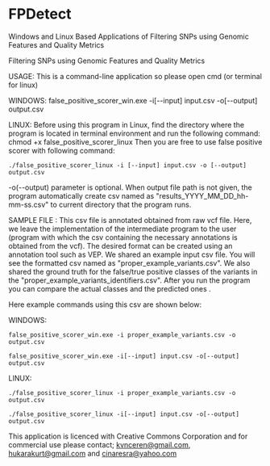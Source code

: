 # FPDetect
Windows and Linux Based Applications of Filtering SNPs using Genomic Features and Quality Metrics



Filtering SNPs using Genomic Features and Quality Metrics

USAGE:
This is a command-line application so please open cmd (or terminal for linux)

WINDOWS: false_positive_scorer_win.exe -i[--input] input.csv -o[--output] output.csv

LINUX: Before using this program in Linux, find the directory where the program is located
in terminal environment and run the following command: chmod +x false_positive_scorer_linux
Then you are free to use false positive scorer with following command:

```
./false_positive_scorer_linux -i [--input] input.csv -o [--output] output.csv
```
-o(--output) parameter is optional. When output file path is not given, the program automatically create csv named as "results_YYYY_MM_DD_hh-mm-ss.csv" to current directory that the program runs.

SAMPLE FILE :
This csv file is annotated obtained from raw vcf file. Here, we leave the implementation
of the intermediate program to the user (program with which the csv containing the necessary annotations is obtained from the vcf). The desired format can be created using an annotation tool such as VEP.
We shared an example input csv file. You will see the formatted csv named as "proper_example_variants.csv". We also shared the ground truth for the false/true
positive classes of the variants in the "proper_example_variants_identifiers.csv". After you run
the program you can compare the actual classes and the predicted ones .

Here example commands using this csv are shown below:

WINDOWS:
```
false_positive_scorer_win.exe -i proper_example_variants.csv -o output.csv
```
```
false_positive_scorer_win.exe -i[--input] input.csv -o[--output] output.csv 
```

LINUX:
```
./false_positive_scorer_linux -i proper_example_variants.csv -o output.csv
```
```
./false_positive_scorer_linux -i[--input] input.csv -o[--output] output.csv
```

This application is licenced with Creative Commons Corporation and for commercial use please contact; kvnceren@gmail.com, hukarakurt@gmail.com and cinaresra@yahoo.com
